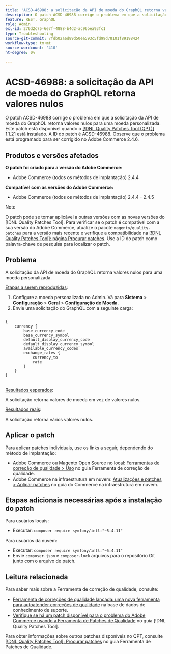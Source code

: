 ```yaml
---
title: 'ACSD-46988: a solicitação da API de moeda do GraphQL retorna valores nulos'
description: O patch ACSD-46988 corrige o problema em que a solicitação da API de moeda do GraphQL retorna valores nulos para uma moeda personalizada. Este patch está disponível quando a [Ferramenta de correções de qualidade (QPT)](https://experienceleague.adobe.com/en/docs/commerce-operations/tools/quality-patches-tool/quality-patches-tool-to-self-serve-quality-patches) 1.1.21 está instalada. A ID do patch é ACSD-46988. Observe que o problema está programado para ser corrigido no Adobe Commerce 2.4.6.
feature: REST, GraphQL
role: Admin
exl-id: 276d2c75-6e7f-4888-b4d2-ac96bea93fc1
type: Troubleshooting
source-git-commit: 7fdb02a6d89d50ea593c5fd99d78101f89198424
workflow-type: tm+mt
source-wordcount: '410'
ht-degree: 0%

---
```


# ACSD-46988: a solicitação da API de moeda do GraphQL retorna valores nulos

O patch ACSD-46988 corrige o problema em que a solicitação da API de moeda do GraphQL retorna valores nulos para uma moeda personalizada. Este patch está disponível quando o [[!DNL Quality Patches Tool (QPT)]](https://experienceleague.adobe.com/en/docs/commerce-operations/tools/quality-patches-tool/quality-patches-tool-to-self-serve-quality-patches) 1.1.21 está instalado. A ID do patch é ACSD-46988. Observe que o problema está programado para ser corrigido no Adobe Commerce 2.4.6.

## Produtos e versões afetados

**O patch foi criado para a versão do Adobe Commerce:**

* Adobe Commerce (todos os métodos de implantação) 2.4.4

**Compatível com as versões do Adobe Commerce:**

* Adobe Commerce (todos os métodos de implantação) 2.4.4 - 2.4.5

>[!NOTE]
>
>O patch pode se tornar aplicável a outras versões com as novas versões do [!DNL Quality Patches Tool]. Para verificar se o patch é compatível com a sua versão do Adobe Commerce, atualize o pacote `magento/quality-patches` para a versão mais recente e verifique a compatibilidade na [[!DNL Quality Patches Tool]: página Procurar patches](https://experienceleague.adobe.com/tools/commerce-quality-patches/index.html). Use a ID do patch como palavra-chave de pesquisa para localizar o patch.

## Problema

A solicitação da API de moeda do GraphQL retorna valores nulos para uma moeda personalizada.

<u>Etapas a serem reproduzidas</u>:

1. Configure a moeda personalizada no Admin. Vá para **Sistema** > **Configuração** > **Geral** > **Configuração de Moeda**.
1. Envie uma solicitação do GraphQL com a seguinte carga:

<pre>
<code class="language-graphql">
&lbrace;
    currency &lbrace;
        base_currency_code
        base_currency_symbol
        default_display_currency_code
        default_display_currency_symbol
        available_currency_codes
        exchange_rates &lbrace;
            currency_to
            rate
        &rbrace;
    &rbrace;
&rbrace;
</code>
</pre>

<u>Resultados esperados</u>:

A solicitação retorna valores de moeda em vez de valores nulos.

<u>Resultados reais</u>:

A solicitação retorna vários valores nulos.

## Aplicar o patch

Para aplicar patches individuais, use os links a seguir, dependendo do método de implantação:

* Adobe Commerce ou Magento Open Source no local: [Ferramentas de correção de qualidade > Uso](/help/tools/quality-patches-tool/usage.md) no guia Ferramenta de correção de qualidade.
* Adobe Commerce na infraestrutura em nuvem: [Atualizações e patches > Aplicar patches](https://experienceleague.adobe.com/docs/commerce-cloud-service/user-guide/develop/upgrade/apply-patches.html) no guia do Commerce na infraestrutura em nuvem.

## Etapas adicionais necessárias após a instalação do patch

Para usuários locais:

* Executar: `composer require symfony/intl:"~5.4.11"`

Para usuários da nuvem:

* Executar: `composer require symfony/intl:"~5.4.11"`
* Envie `composer.json` e `composer.lock` arquivos para o repositório Git junto com o arquivo de patch.

## Leitura relacionada

Para saber mais sobre a Ferramenta de correção de qualidade, consulte:

* [Ferramenta de correções de qualidade lançada: uma nova ferramenta para autoatender correções de qualidade](https://experienceleague.adobe.com/en/docs/commerce-operations/tools/quality-patches-tool/quality-patches-tool-to-self-serve-quality-patches) na base de dados de conhecimento de suporte.
* [Verifique se há um patch disponível para o problema do Adobe Commerce usando a Ferramenta de Patches de Qualidade](/help/tools/quality-patches-tool/patches-available-in-qpt/check-patch-for-magento-issue-with-magento-quality-patches.md) no guia [!DNL Quality Patches Tool].

Para obter informações sobre outros patches disponíveis no QPT, consulte [[!DNL Quality Patches Tool]: Procurar patches](https://experienceleague.adobe.com/tools/commerce-quality-patches/index.html) no guia Ferramenta de Patches de Qualidade.
